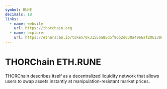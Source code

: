 ```yaml
---
symbol: RUNE
decimals: 18
links:
  - name: website
    url: https://thorchain.org
  - name: explorer
    url: https://etherscan.io/token/0x3155ba85d5f96b2d030a4966af206230e46849cb
---
```


# THORChain ETH.RUNE

THORChain describes itself as a decentralized liquidity network that allows users to swap assets instantly at manipulation-resistant market prices.
